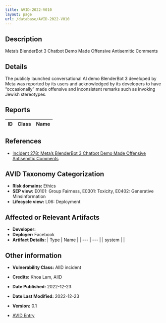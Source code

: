 ```yaml
---
title: AVID-2022-V010
layout: page
url: /database/AVID-2022-V010
---
```


## Description

Meta’s BlenderBot 3 Chatbot Demo Made Offensive Antisemitic Comments

## Details

The publicly launched conversational AI demo BlenderBot 3 developed by Meta was reported by its users and acknowledged by its developers to have “occasionally” made offensive and inconsistent remarks such as invoking Jewish stereotypes.

## Reports 

| ID | Class | Name |
| --- | --- | --- | 

## References

- [Incident 278: Meta’s BlenderBot 3 Chatbot Demo Made Offensive Antisemitic Comments](https://incidentdatabase.ai/cite/278)

## AVID Taxonomy Categorization

- **Risk domains:** Ethics
- **SEP view:** E0101: Group Fairness, E0301: Toxicity, E0402: Generative Minsinformation
- **Lifecycle view:** L06: Deployment

## Affected or Relevant Artifacts

- **Developer:** 
- **Deployer:** Facebook
- **Artifact Details:**
| Type | Name |
| --- | --- | 
| system |  |

## Other information

- **Vulnerability Class:** AIID incident
- **Credits:** Khoa Lam, AIID
- **Date Published:** 2022-12-23
- **Date Last Modified:** 2022-12-23
- **Version:** 0.1

- [AVID Entry](https://github.com/avidml/avid-db/tree/main/vulnerabilities/2022/AVID-2022-V010.json)

